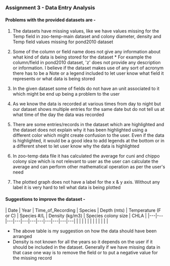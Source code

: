 ### Assignment 3 - Data Entry Analysis

#### Problems with the provided datasets are -

  1. The datasets have missing values, like we have values missing for the Temp field in zoo-temp-main dataset and colony diameter, density and Temp field values missing for pond2010 dataset

  2. Some of the column or field name does not give any information about what kind of data is being stored for the dataset
    * For example the column/field in pond2010 dataset, 'z' does not provide any description or information. I believe if the dataset makes use of any sort of acronym there has to be a Note or a legend included to let user know what field it represents or what data is being stored

  3. In the given dataset some of fields do not have an unit associated to it which might be end up being a problem to the user

  4. As we know the data is recorded at various times from day to night but our dataset shows multiple entries for the same date but do not tell us at what time of the day the data was recorded

  5. There are some entries/records in the dataset which are highlighted and the dataset does not explain why it has been highlighted using a different color which might create confusion to the user. Even if the data is highlighted, it would be a good idea to add legends at the bottom or in a different sheet to let user know why the data is highlighted

  6. In zoo-temp data file it has calculated the average for cuni and chippo colony size which is not relevant to user as the user can calculate the average and can perform other mathematical operation as per the user's need

  7. The plotted graph does not have a label for the x & y axis. Without any label it is very hard to tell what data is being plotted

#### Suggestions to improve the dataset -

| Date  | Year |  Time_of_Recording |  Species |  Depth (mts) |  Temperature (F or C) | Species #/L | Density (kg/m3) | Species colony size | CHLA |
|---|---|---|---|---|---|---|---|---|---|---|
|   |   |   |   |   |   |   |   |   |   |   |

* The above table is my suggestion on how the data should have been arranged
* Density is not known for all the years so it depends on the user if it should be included in the dataset. Generally if we have missing data in that case one way is to remove the field or to put a negative value for the missing record
